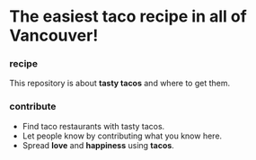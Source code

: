 # The easiest taco recipe in all of Vancouver!  

### recipe
This repository is about **tasty tacos** and where to get them.  


### contribute 
* Find taco restaurants with tasty tacos.
* Let people know by contributing what you know here.
* Spread **love** and **happiness** using **tacos**.